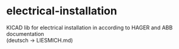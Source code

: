 # electrical-installation
KICAD lib for electrical installation in according to HAGER and ABB documentation  
(deutsch -> LIESMICH.md)
